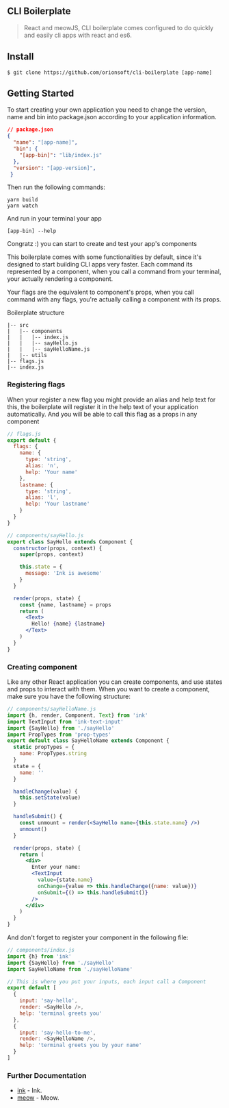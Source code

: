 ## CLI Boilerplate
> React and meowJS, CLI boilerplate comes configured to do quickly and easily cli apps with react and es6.

## Install

```
$ git clone https://github.com/orionsoft/cli-boilerplate [app-name]
```


## Getting Started
To start creating your own application you need to change the version, name and bin into package.json according to your application information.

```json
// package.json
{
  "name": "[app-name]",
  "bin": {
    "[app-bin]": "lib/index.js"
  },
  "version": "[app-version]",
 }
```
Then run the following commands:
```
yarn build
yarn watch
```
And run in your terminal your app

```
[app-bin] --help
```
Congratz :) you can start to create and test your app's components

This boilerplate comes with some functionalities by default, since it's designed to start building CLI apps very faster. Each command its represented by a component, when you call a command from your terminal, your actually rendering a component.

Your flags are the equivalent to component's props, when you call command with any flags, you're actually calling a component with its props.

Boilerplate structure
```
|-- src
|   |-- components
|   |   |-- index.js
|   |   |-- sayHello.js
|   |   |-- sayHelloName.js
|   |-- utils
|-- flags.js
|-- index.js
```
### Registering flags

When your register a new flag you might provide an alias and help text for this, the boilerplate will register it in the help text of your application automatically. And you will be able to call this flag as a props in any component

```jsx
// flags.js
export default {
  flags: {
    name: {
      type: 'string',
      alias: 'n',
      help: 'Your name'
    },
    lastname: {
      type: 'string',
      alias: 'l',
      help: 'Your lastname'
    }
  }
}
```
```jsx
// components/sayHello.js
export class SayHello extends Component {
  constructor(props, context) {
    super(props, context)

    this.state = {
      message: 'Ink is awesome'
    }
  }

  render(props, state) {
    const {name, lastname} = props
    return (
      <Text>
        Hello! {name} {lastname}
      </Text>
    )
  }
}
```
### Creating component
Like any other React application you can create components, and use states and props to interact with them. When you want to create a component, make sure you have the following structure:

```jsx
// components/sayHelloName.js
import {h, render, Component, Text} from 'ink'
import TextInput from 'ink-text-input'
import {SayHello} from './sayHello'
import PropTypes from 'prop-types'
export default class SayHelloName extends Component {
  static propTypes = {
    name: PropTypes.string
  }
  state = {
    name: ''
  }

  handleChange(value) {
    this.setState(value)
  }

  handleSubmit() {
    const unmount = render(<SayHello name={this.state.name} />)
    unmount()
  }

  render(props, state) {
    return (
      <div>
        Enter your name:
        <TextInput
          value={state.name}
          onChange={value => this.handleChange({name: value})}
          onSubmit={() => this.handleSubmit()}
        />
      </div>
    )
  }
}
```
And don't forget to register your component in the following file:

```js
// components/index.js
import {h} from 'ink'
import {SayHello} from './sayHello'
import SayHelloName from './sayHelloName'

// This is where you put your inputs, each input call a Component
export default [
  {
    input: 'say-hello',
    render: <SayHello />,
    help: 'terminal greets you'
  },
  {
    input: 'say-hello-to-me',
    render: <SayHelloName />,
    help: 'terminal greets you by your name'
  }
]
```

### Further Documentation

- [ink](https://github.com/vadimdemedes/ink) - Ink.
- [meow](https://github.com/sindresorhus/meow) - Meow.
